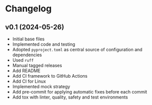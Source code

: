 Changelog
=========

v0.1 (2024-05-26)
------------------------------------------------------------

* Initial base files
* Implemented code and testing
* Adopted ``pyproject.toml`` as central source of configuration and dependencies
* Used ``ruff``
* Manual tagged releases
* Add README
* Add CI framework to GitHub Actions
* Add CI for Linux
* Implemented mock strategy
* Add pre-commit for applying automatic fixes before each commit
* Add tox with linter, quality, safety and test environments
